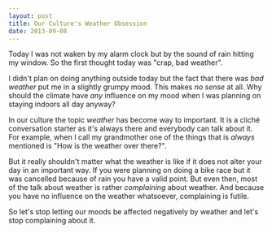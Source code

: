```yaml
---
layout: post
title: Our Culture's Weather Obsession
date: 2013-09-08
---
```

Today I was not waken by my alarm clock but by the sound of rain hitting my window. So the first thought today was "crap, bad weather".

I didn't plan on doing anything outside today but the fact that there was *bad weather* put me in a slightly grumpy mood. This makes *no sense* at all. Why should the climate have *any* influence on my mood when I was planning on staying indoors all day anyway?

In our culture the topic *weather* has become way to important. It is a cliché conversation starter as it's always there and everybody can talk about it. For example, when I call my grandmother one of the things that is *always* mentioned is "How is the weather over there?". 

But it really shouldn't matter what the weather is like if it does not alter your day in an important way. If you were planning on doing a bike race but it was cancelled because of rain you have a valid point. But even then, most of the talk about weather is rather *complaining* about weather. And because you have no influence on the weather whatsoever, complaining is futile. 

So let's stop letting our moods be affected negatively by weather and let's stop complaining about it.
